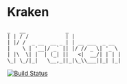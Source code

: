 # Kraken

```
_   __             _                
| | / /            | |               
| |/ /  _ __  __ _ | | __ ___  _ __  
|    \ | '__|/ _` || |/ // _ \| '_ \
| |\  \| |  | (_| ||   <|  __/| | | |
\_| \_/|_|   \__,_||_|\_\\___||_| |_|
```

[![Build Status](https://travis-ci.org/zach-king/Kraken.svg?branch=master)](https://travis-ci.org/zach-king/Kraken)
